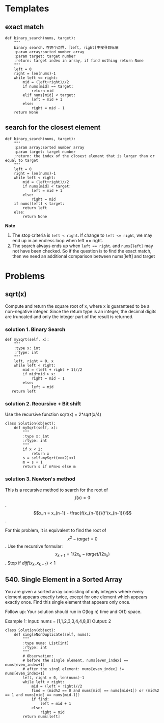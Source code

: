 # Templates
## exact match
```
def binary_search(nums, target):
    """
    binary search，在两个边界，[left, right]中搜寻目标值
    :param array:sorted number array
    :param target: target number
    :return: target index in array, if find nothing return None
    """
    left = 0
    right = len(nums)-1
    while left <= right:
        mid = (left+right)//2
        if nums[mid] == target:
            return mid
        elif nums[mid] < target:
            left = mid + 1
        else:
            right = mid - 1
    return None
```
## search for the closest element
```
def binary_search(nums, target):
    """
    :param array:sorted number array
    :param target: target number
    :return: the index of the closest element that is larger than or equal to target
    """
    left = 0
    right = len(nums)-1
    while left < right:
        mid = (left+right)//2
        if nums[mid] < target:
            left = mid + 1
        else:
            right = mid
    if nums[left] < target:
        return left
    else:
        return None
```
**Note**
1. The stop criteria is `left < right`. If change to `left <= right`, we may end up in an endless loop when left == right.
2. The search always ends up when `left == right`. and `nums[left]` may not have been checked. So if the question is to find the exact match, then we need an additional comparison between nums[left] and target

# Problems
## sqrt(x)
Compute and return the square root of x, where x is guaranteed to be a non-negative integer.
Since the return type is an integer, the decimal digits are truncated and only the integer part of the result is returned.
### solution 1. Binary Search
```
def mySqrt(self, x):
    """
    :type x: int
    :rtype: int
    """
    left, right = 0, x
    while left < right:
        mid = (left + right + 1)//2
        if mid*mid > x:
            right = mid - 1
        else:
            left = mid
   return left
```
### solution 2. Recursive + Bit shift
Use the recursive function sqrt(x) = 2*sqrt(x/4)
```
class Solution(object):
    def mySqrt(self, x):
        """
        :type x: int
        :rtype: int
        """
        if x < 2:
            return x
        s = self.mySqrt(x>>2)<<1
        m = s + 1
        return s if m*m>x else m
```

### solution 3. Newton's method
This is a recursive method to search for the root of $$f(x)=0$$. 
$$x_n = x_{n-1} - \frac{f(x_{n-1})}{f'(x_{n-1})}$$.

For this problem, it is equivalent to find the root of $$x^2-target = 0$$. Use the recursive formular:
$$x_{k+1} = 1/2x_k - target/(2x_k)$$. Stop if $diff(x_k, x_{k+1})<1$


## 540. Single Element in a Sorted Array

You are given a sorted array consisting of only integers where every element appears exactly twice, except for one element which appears exactly once. Find this single element that appears only once.

Follow up: Your solution should run in O(log n) time and O(1) space.

Example 1:
Input: nums = [1,1,2,3,3,4,4,8,8]
Output: 2
```
class Solution(object):
    def singleNonDuplicate(self, nums):
        """
        :type nums: List[int]
        :rtype: int
        """
        # Observation: 
        # before the single element, nums[even_index] == nums[even_index+1]
        # after the singl element: nums[even_index] != nums[even_index+1]
        left, right = 0, len(nums)-1
        while left < right:
            mid = (left + right)//2
            find = (mid%2 == 0 and nums[mid] == nums[mid+1]) or (mid%2 == 1 and nums[mid] == nums[mid-1])
            if find:
                left = mid + 1              
            else:
                right = mid
        return nums[left]
```





